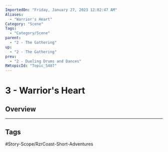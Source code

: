 ```yaml
---
ImportedOn: "Friday, January 27, 2023 12:02:47 AM"
Aliases:
  - "Warrior's Heart"
Category: "Scene"
Tags:
  - "Category/Scene"
parent:
  - "2 - The Gathering"
up:
  - "2 - The Gathering"
prev:
  - "2 - Dueling Drums and Dances"
RWtopicId: "Topic_5407"
---
```

# 3 - Warrior's Heart
## Overview

---
## Tags
#Story-Scope/RzrCoast-Short-Adventures

